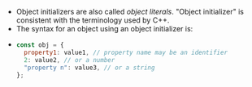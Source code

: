 - Object initializers are also called *object literals*. "Object initializer" is consistent with the terminology used by C++.
- The syntax for an object using an object initializer is:
- ```JavaScript
  const obj = {
    property1: value1, // property name may be an identifier
    2: value2, // or a number
    "property n": value3, // or a string
  };
  ```